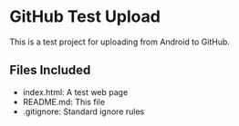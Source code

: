
# GitHub Test Upload

This is a test project for uploading from Android to GitHub.

## Files Included

- index.html: A test web page
- README.md: This file
- .gitignore: Standard ignore rules
